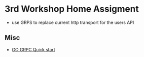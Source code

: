 # 3rd Workshop Home Assigment

- use GRPS to replace current http transport for the users API


## Misc 

- [GO GRPC Quick start](https://grpc.io/docs/languages/go/quickstart/)
